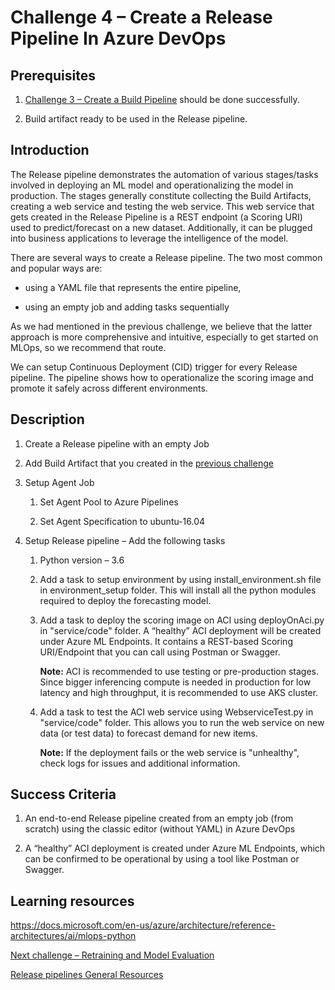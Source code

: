# Challenge 4 – Create a Release Pipeline In Azure DevOps

## Prerequisites

1.  [Challenge 3 – Create a Build Pipeline](03-BuildPipeline.md) should be done
    successfully.

2.  Build artifact ready to be used in the Release pipeline.

## Introduction

The Release pipeline demonstrates the automation of various stages/tasks
involved in deploying an ML model and operationalizing the model in production.
The stages generally constitute collecting the Build Artifacts, creating a web
service and testing the web service. This web service that gets created in the
Release Pipeline is a REST endpoint (a Scoring URI) used to predict/forecast on
a new dataset. Additionally, it can be plugged into business applications to
leverage the intelligence of the model.

There are several ways to create a Release pipeline. The two most common and popular
ways are: 

-   using a YAML file that represents the entire pipeline,

-   using an empty job and adding tasks sequentially

As we had mentioned in the previous challenge, we believe that the latter approach is more comprehensive and intuitive, especially to get started on MLOps, so we recommend that route.

We can setup Continuous Deployment (CID) trigger for every Release pipeline. The
pipeline shows how to operationalize the scoring image and promote it safely
across different environments.

## Description

1.  Create a Release pipeline with an empty Job

2.  Add Build Artifact that you created in the [previous
    challenge](03-BuildPipeline.md)

3.  Setup Agent Job

    1.  Set Agent Pool to Azure Pipelines

    2.  Set Agent Specification to ubuntu-16.04

4.  Setup Release pipeline – Add the following tasks

    1.  Python version – 3.6

    2.  Add a task to setup environment by using install_environment.sh file in environment_setup folder. This will install all the python modules required to deploy the forecasting model.

    3.  Add a task to deploy the scoring image on ACI using deployOnAci.py in "service/code" folder. A “healthy” ACI deployment will be created under Azure ML Endpoints. It contains a REST-based Scoring URI/Endpoint that you can call using Postman or Swagger. 
    
        **Note:** ACI is recommended to use testing or pre-production stages. Since bigger inferencing compute is needed in production for low latency and high throughput, it is recommended to use AKS cluster.

    4.  Add a task to test the ACI web service using WebserviceTest.py in "service/code" folder. This allows you to run the web service on new data (or test data) to forecast demand for new items. 
        
        **Note:** If the deployment fails or the web service is "unhealthy", check logs for issues and additional information.
 

## Success Criteria

1.  An end-to-end Release pipeline created from an empty job (from scratch)
    using the classic editor (without YAML) in Azure DevOps

2.  A “healthy” ACI deployment is created under Azure ML Endpoints, which can be confirmed to be operational by using a tool like Postman or Swagger.

## Learning resources

<https://docs.microsoft.com/en-us/azure/architecture/reference-architectures/ai/mlops-python>

[Next challenge – Retraining and Model Evaluation](05-RetrainingAndEvaluation.md)

[Release pipelines General Resources](https://docs.microsoft.com/en-us/azure/devops/pipelines/release/?view=azure-devops)

